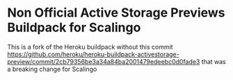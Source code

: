 # Non Official Active Storage Previews Buildpack for Scalingo

This is a fork of the Heroku buildpack without this commit https://github.com/heroku/heroku-buildpack-activestorage-preview/commit/2cb79356be3a34a84ba2001479edeebc0d0fade3 that was a breaking change for Scalingo
